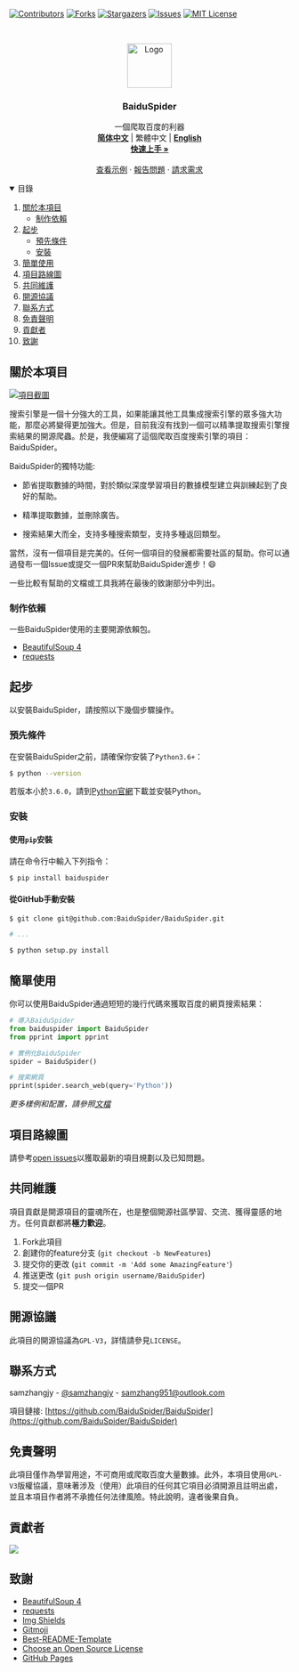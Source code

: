 <!--
*** Thanks for checking out the Best-README-Template. If you have a suggestion
*** that would make this better, please fork the repo and create a pull request
*** or simply open an issue with the tag "enhancement".
*** Thanks again! Now go create something AMAZING! :D
-->



<!-- PROJECT SHIELDS -->
<!--
*** I'm using markdown "reference style" links for readability.
*** Reference links are enclosed in brackets [ ] instead of parentheses ( ).
*** See the bottom of this document for the declaration of the reference variables
*** for contributors-url, forks-url, etc. This is an optional, concise syntax you may use.
*** https://www.markdownguide.org/basic-syntax/#reference-style-links
-->
[![Contributors][contributors-shield]][contributors-url]
[![Forks][forks-shield]][forks-url]
[![Stargazers][stars-shield]][stars-url]
[![Issues][issues-shield]][issues-url]
[![MIT License][license-shield]][license-url]



<!-- PROJECT LOGO -->
<br />
<p align="center">
  <a href="https://github.com/BaiduSpider/BaiduSpider">
    <img src="https://baiduspider.github.io/assets/logo.png" alt="Logo" width="80" height="80">
  </a>

  <h3 align="center">BaiduSpider</h3>

  <p align="center">
    一個爬取百度的利器
    <br />
    <a href="https://github.com/BaiduSpider/BaiduSpider/blob/dev/README.md"><strong>简体中文</strong></a>
    |
    <span>繁體中文</span>
    |
    <a href="https://github.com/BaiduSpider/BaiduSpider/blob/dev/README-en.md"><strong>English</strong></a>
    <br />
    <a href="https://baiduspider.github.io/"><strong>快速上手 »</strong></a>
    <br />
    <br />
    <a href="https://baiduspider.github.io/usage/get-started/">查看示例</a>
    ·
    <a href="https://github.com/BaiduSpider/BaiduSpider/issues">報告問題</a>
    ·
    <a href="https://github.com/BaiduSpider/BaiduSpider/issues">請求需求</a>
  </p>
</p>



<!-- TABLE OF CONTENTS -->
<details open="open">
  <summary>目錄</summary>
  <ol>
    <li>
      <a href="#關於本項目">關於本項目</a>
      <ul>
        <li><a href="#制作依賴">制作依賴</a></li>
      </ul>
    </li>
    <li>
      <a href="#起步">起步</a>
      <ul>
        <li><a href="#預先條件">預先條件</a></li>
        <li><a href="#安裝">安裝</a></li>
      </ul>
    </li>
    <li><a href="#簡單使用">簡單使用</a></li>
    <li><a href="#項目路線圖">項目路線圖</a></li>
    <li><a href="#共同維護">共同維護</a></li>
    <li><a href="#開源協議">開源協議</a></li>
    <li><a href="#聯系方式">聯系方式</a></li>
    <li><a href="#免責聲明">免責聲明</a></li>
    <li><a href="#貢獻者">貢獻者</a></li>
    <li><a href="#致謝">致謝</a></li>
  </ol>
</details>


<!-- ## 警告

此分支為`dev`分支，也就是開發分支。此分支下的所有代碼可能均沒有通過（尚未編寫的）單元測試。也就是說，所有代碼或功能可能都不穩定，僅供參考。不建議在開源項目中使用此分支的BaiduSpider。 -->


<!-- ABOUT THE PROJECT -->
## 關於本項目

[![項目截圖][product-screenshot]](https://baiduspider.github.io)

搜索引擎是一個十分強大的工具，如果能讓其他工具集成搜索引擎的眾多強大功能，那麼必將變得更加強大。但是，目前我沒有找到一個可以精準提取搜索引擎搜索結果的開源爬蟲。於是，我便編寫了這個爬取百度搜索引擎的項目：BaiduSpider。

BaiduSpider的獨特功能:
* 節省提取數據的時間，對於類似深度學習項目的數據模型建立與訓練起到了良好的幫助。

* 精準提取數據，並刪除廣告。

* 搜索結果大而全，支持多種搜索類型，支持多種返回類型。

當然，沒有一個項目是完美的。任何一個項目的發展都需要社區的幫助。你可以通過發布一個Issue或提交一個PR來幫助BaiduSpider進步！:smile:

一些比較有幫助的文檔或工具我將在最後的致謝部分中列出。

### 制作依賴

一些BaiduSpider使用的主要開源依賴包。

* [BeautifulSoup 4](https://www.crummy.com/software/BeautifulSoup/)
* [requests](https://docs.python-requests.org/zh_CN/latest/)



<!-- GETTING STARTED -->
## 起步

以安裝BaiduSpider，請按照以下幾個步驟操作。

### 預先條件

在安裝BaiduSpider之前，請確保你安裝了`Python3.6+`：

```sh
$ python --version
```

若版本小於`3.6.0`，請到[Python官網](https://www.python.org/downloads/)下載並安裝Python。

### 安裝

#### 使用`pip`安裝

請在命令行中輸入下列指令：

```sh
$ pip install baiduspider
```

#### 從GitHub手動安裝

```sh
$ git clone git@github.com:BaiduSpider/BaiduSpider.git

# ...

$ python setup.py install
```


<!-- USAGE EXAMPLES -->
## 簡單使用

你可以使用BaiduSpider通過短短的幾行代碼來獲取百度的網頁搜索結果：

```python
# 導入BaiduSpider
from baiduspider import BaiduSpider
from pprint import pprint

# 實例化BaiduSpider
spider = BaiduSpider()

# 搜索網頁
pprint(spider.search_web(query='Python'))
```

_更多樣例和配置，請參照[文檔](https://baiduspider.github.io)_



<!-- ROADMAP -->
## 項目路線圖

請參考[open issues](https://github.com/BaiduSpider/BaiduSpider/issues)以獲取最新的項目規劃以及已知問題。



<!-- CONTRIBUTING -->
## 共同維護

項目貢獻是開源項目的靈魂所在，也是整個開源社區學習、交流、獲得靈感的地方。任何貢獻都將**極力歡迎**。

1. Fork此項目
2. 創建你的feature分支 (`git checkout -b NewFeatures`)
3. 提交你的更改 (`git commit -m 'Add some AmazingFeature'`)
4. 推送更改 (`git push origin username/BaiduSpider`)
5. 提交一個PR



<!-- LICENSE -->
## 開源協議

此項目的開源協議為`GPL-V3`，詳情請參見`LICENSE`。



<!-- CONTACT -->
## 聯系方式

samzhangjy - [@samzhangjy](https://twitter.com/samzhangjy) - samzhang951@outlook.com

項目鏈接: [https://github.com/BaiduSpider/BaiduSpider](https://github.com/BaiduSpider/BaiduSpider)


## 免責聲明

此項目僅作為學習用途，不可商用或爬取百度大量數據。此外，本項目使用`GPL-V3`版權協議，意味著涉及（使用）此項目的任何其它項目必須開源且註明出處，並且本項目作者將不承擔任何法律風險。特此說明，違者後果自負。


## 貢獻者

<a href="https://github.com/baiduspider/baiduspider/graphs/contributors">
  <img src="https://contrib.rocks/image?repo=baiduspider/baiduspider" />
</a>


<!-- ACKNOWLEDGEMENTS -->
## 致謝
* [BeautifulSoup 4](https://www.crummy.com/software/BeautifulSoup/)
* [requests](https://docs.python-requests.org/zh_CN/latest/)
* [Img Shields](https://shields.io)
* [Gitmoji](https://gitmoji.dev/)
* [Best-README-Template](https://github.com/othneildrew/Best-README-Template)
* [Choose an Open Source License](https://choosealicense.com)
* [GitHub Pages](https://pages.github.com)





<!-- MARKDOWN LINKS & IMAGES -->
<!-- https://www.markdownguide.org/basic-syntax/#reference-style-links -->
[contributors-shield]: https://img.shields.io/github/contributors/BaiduSpider/BaiduSpider?style=for-the-badge
[contributors-url]: https://github.com/BaiduSpider/BaiduSpider/graphs/contributors
[forks-shield]: https://img.shields.io/github/forks/BaiduSpider/BaiduSpider?style=for-the-badge
[forks-url]: https://github.com/BaiduSpider/BaiduSpider/network/members
[stars-shield]: https://img.shields.io/github/stars/BaiduSpider/BaiduSpider?style=for-the-badge
[stars-url]: https://github.com/BaiduSpider/BaiduSpider/stargazers
[issues-shield]: https://img.shields.io/github/issues/BaiduSpider/BaiduSpider?style=for-the-badge
[issues-url]: https://github.com/BaiduSpider/BaiduSpider/issues
[license-shield]: https://img.shields.io/github/license/BaiduSpider/BaiduSpider?style=for-the-badge
[license-url]: https://github.com/BaiduSpider/BaiduSpider/blob/master/LICENSE
[product-screenshot]: https://i.loli.net/2021/04/22/V7gGrmTDlfR5U24.png